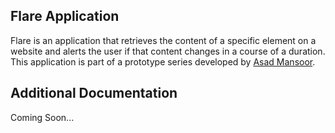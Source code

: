 ## Flare Application

Flare is an application that retrieves the content of a specific element on a website and alerts the user if that content changes in a course of a duration. This application is part of a prototype series developed by [Asad Mansoor](http://www.asadmansoor.com).

## Additional Documentation

Coming Soon...